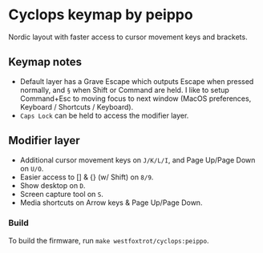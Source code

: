 # Cyclops keymap by peippo

Nordic layout with faster access to cursor movement keys and brackets.

## Keymap notes

-   Default layer has a Grave Escape which outputs Escape when pressed normally, and `§` when Shift or Command are held. I like to setup Command+Esc to moving focus to next window (MacOS preferences, Keyboard / Shortcuts / Keyboard).
-   `Caps Lock` can be held to access the modifier layer.

## Modifier layer

-   Additional cursor movement keys on `J/K/L/I`, and Page Up/Page Down on `U/O`.
-   Easier access to [] & {} (w/ Shift) on `8/9`.
-   Show desktop on `D`.
-   Screen capture tool on `S`.
-   Media shortcuts on Arrow keys & Page Up/Page Down.

### Build

To build the firmware, run `make westfoxtrot/cyclops:peippo`.
